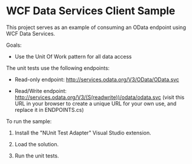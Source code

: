 # WCF Data Services Client Sample

This project serves as an example of consuming an OData endpoint using WCF Data Services.

Goals:

* Use the Unit Of Work pattern for all data access

The unit tests use the following endpoints:

* Read-only endpoint:  http://services.odata.org/V3/OData/OData.svc

* Read/Write endpoint: http://services.odata.org/V3/(S(readwrite))/odata/odata.svc
  (visit this URL in your browser to create a unique URL for your own use, and replace
   it in ENDPOINTS.cs)

To run the sample:

1. Install the "NUnit Test Adapter" Visual Studio extension.

2. Load the solution.

3. Run the unit tests.
